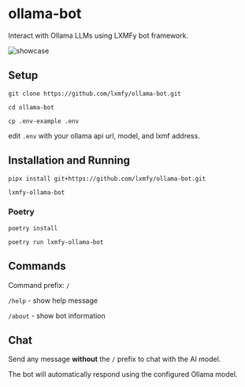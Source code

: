 # ollama-bot

Interact with Ollama LLMs using LXMFy bot framework.

![showcase](lxmfy-ollama-showcase.png)

## Setup

`git clone https://github.com/lxmfy/ollama-bot.git`

`cd ollama-bot`

`cp .env-example .env`

edit `.env` with your ollama api url, model, and lxmf address.

## Installation and Running

`pipx install git+https://github.com/lxmfy/ollama-bot.git`

`lxmfy-ollama-bot`

### Poetry 

`poetry install`

`poetry run lxmfy-ollama-bot`

## Commands 

Command prefix: `/`

`/help` - show help message

`/about` - show bot information

## Chat

Send any message **without** the `/` prefix to chat with the AI model.

The bot will automatically respond using the configured Ollama model.